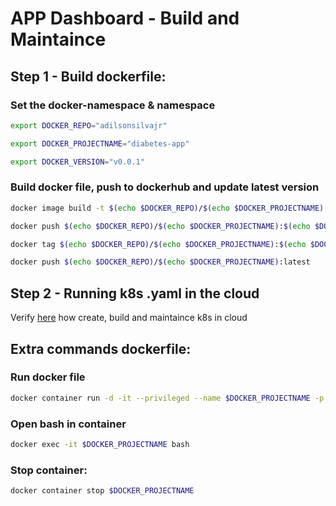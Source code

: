 # APP Dashboard - Build and Maintaince

## Step 1 - Build dockerfile:
### Set the docker-namespace & namespace
```sh
export DOCKER_REPO="adilsonsilvajr"

export DOCKER_PROJECTNAME="diabetes-app"

export DOCKER_VERSION="v0.0.1"
```
### Build docker file, push to dockerhub and update latest version
```sh
docker image build -t $(echo $DOCKER_REPO)/$(echo $DOCKER_PROJECTNAME):$(echo $DOCKER_VERSION) .

docker push $(echo $DOCKER_REPO)/$(echo $DOCKER_PROJECTNAME):$(echo $DOCKER_VERSION)

docker tag $(echo $DOCKER_REPO)/$(echo $DOCKER_PROJECTNAME):$(echo $DOCKER_VERSION) $(echo $DOCKER_REPO)/$(echo $DOCKER_PROJECTNAME):latest

docker push $(echo $DOCKER_REPO)/$(echo $DOCKER_PROJECTNAME):latest
```
## Step 2 - Running k8s .yaml in the cloud
Verify [here](https://github.com/AdilsonSilvaJr/jupyterstack/tree/master/k8s) how create, build and maintaince k8s in cloud

## Extra commands dockerfile:
### Run docker file
```sh
docker container run -d -it --privileged --name $DOCKER_PROJECTNAME -p 8000:80 $DOCKER_REPO/$DOCKER_PROJECTNAME:latest
```
### Open bash in container
```sh
docker exec -it $DOCKER_PROJECTNAME bash
```
### Stop container:
```sh
docker container stop $DOCKER_PROJECTNAME
```